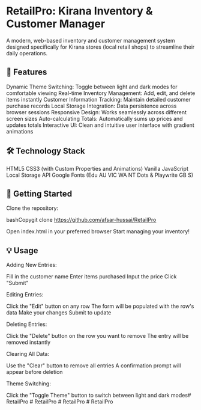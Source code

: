 
# RetailPro: Kirana Inventory & Customer Manager

A modern, web-based inventory and customer management system designed specifically for Kirana stores (local retail shops) to streamline their daily operations.

## 🌟 Features

Dynamic Theme Switching: Toggle between light and dark modes for comfortable viewing
Real-time Inventory Management: Add, edit, and delete items instantly
Customer Information Tracking: Maintain detailed customer purchase records
Local Storage Integration: Data persistence across browser sessions
Responsive Design: Works seamlessly across different screen sizes
Auto-calculating Totals: Automatically sums up prices and updates totals
Interactive UI: Clean and intuitive user interface with gradient animations

## 🛠️ Technology Stack

HTML5
CSS3 (with Custom Properties and Animations)
Vanilla JavaScript
Local Storage API
Google Fonts (Edu AU VIC WA NT Dots & Playwrite GB S)

## 🚀 Getting Started

Clone the repository:

bashCopygit clone https://github.com/afsar-hussai/RetailPro

Open index.html in your preferred browser
Start managing your inventory!

## 💡 Usage

Adding New Entries:

Fill in the customer name
Enter items purchased
Input the price
Click "Submit"


Editing Entries:

Click the "Edit" button on any row
The form will be populated with the row's data
Make your changes
Submit to update


Deleting Entries:

Click the "Delete" button on the row you want to remove
The entry will be removed instantly


Clearing All Data:

Use the "Clear" button to remove all entries
A confirmation prompt will appear before deletion


Theme Switching:

Click the "Toggle Theme" button to switch between light and dark modes#   R e t a i l P r o 
 
 #   R e t a i l P r o 
 
 #   R e t a i l P r o 
 
 #   R e t a i l P r o 
 
 

